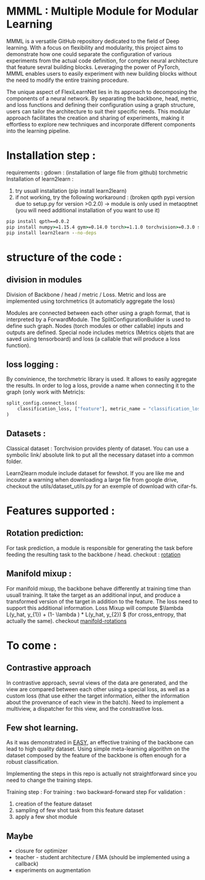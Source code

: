
# MMML : Multiple Module for Modular Learning

MMML is a versatile GitHub repository dedicated to the field of Deep learning. With a focus on flexibility and modularity, this project aims to demonstrate how one could separate the configuration of various experiments from the actual code definition, for complex neural architecture that feature sevral building blocks. Leveraging the power of PyTorch, MMML enables users to easily experiment with new building blocks without the need to modify the entire training procedure.

The unique aspect of FlexiLearnNet lies in its approach to decomposing the components of a neural network. By separating the backbone, head, metric, and loss functions and defining their configuration using a graph structure, users can tailor the architecture to suit their specific needs. This modular approach facilitates the creation and sharing of experiments, making it effortless to explore new techniques and incorporate different components into the learning pipeline.


# Installation step :


requirements :
gdown : (installation of large file from github)
torchmetric
Installation of learn2learn :
1. try usuall installation (pip install learn2learn)
2. if not working, try the following workaround :
(broken qpth pypi version due to setup.py for version >0.2.0)
-> module is only used in metaoptnet (you will need additional installation of you want to use it)

```cmd
pip install qpth==0.0.2
pip install numpy>=1.15.4 gym>=0.14.0 torch>=1.1.0 torchvision>=0.3.0 scipy requests gsutil tqdm
pip install learn2learn --no-deps 
```


# structure of the code :

## division in modules
Division of Backbone / head / metric / Loss. Metric and loss are implemented using torchmetrics (it automaticly aggregate the loss)

Modules are connected between each other using a graph format, that is interpreted by a ForwardModule. The SplitConfigurationBuilder is used to define such graph. Nodes (torch modules or other callable) inputs and outputs are defined. Special node includes metrics (Metrics objets that are saved using tensorboard) and loss (a callable that will produce a loss function). 

## loss logging :

By convinience, the torchmetric library is used. It allows to easily aggregate the results. In order to log a loss, provide a name when connecting it to the graph (only work with Metric)s:

```python 
split_config.connect_loss(
    classification_loss, ["feature"], metric_name = "classification_loss"
)
```
## Datasets :

Classical dataset : 
Torchvision provides plenty of dataset. You can use a symbolic link/ absolute link to put all the necessary dataset into a common folder.

Learn2learn module include dataset for fewshot. If you are like me and incouter a warning when downloading a large file from google drive, checkout the utils/dataset_utils.py for an exemple of download with cifar-fs.


# Features supported :

## Rotation prediction:


For task prediction, a module is responsible for generating the task before feeding the resulting task to the backbone / head. 
checkout : [rotation](./train_exemple/rotation.py)


## Manifold mixup :

For manifold mixup, the backbone behave differently at training time than usuall training. It take the target as an additional input, and produce a transformed version of the target in addition to the feature. The loss need to support this additional information. Loss Mixup will compute $\lambda  L(y_hat, y_{1}) + (1- \lambda ) *  L(y_hat, y_{2}) $ (for cross_entropy, that actually the same). checkout [manifold-rotations](./train_exemple/manifold-rotations.py) 



# To come :
## Contrastive approach

In contrastive approach, sevral views of the data are generated, and the view are compared between each other using a special loss, as well as a custom loss (that use either the target information, either the information about the provenance of each view in the batch). Need to implement a multiview, a dispatcher for this view, and the constrastive loss.

## Few shot learning.

As it was demonstrated in [EASY](https://arxiv.org/abs/2201.09699), an effective training of the backbone can lead to high quality dataset. Using simple meta-learning algorithm on the dataset composed by the feature of the backbone is often enough for a robust classification.  

Implementing the steps in this repo is actually not straightforward since you need to change the training steps.

Training step : 
For training : two backward-forward step
For validation : 
1. creation of the feature dataset
2. sampling of few shot task from this feature dataset
3. apply a few shot module


## Maybe

- closure for optimizer
- teacher - student architecture / EMA (should be implemented using a callback)
- experiments on augmentation

